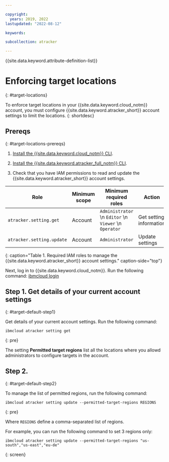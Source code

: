 ```yaml
---

copyright:
  years: 2019, 2022
lastupdated: "2022-08-12"

keywords: 

subcollection: atracker

---
```


{{site.data.keyword.attribute-definition-list}}


# Enforcing target locations
{: #target-locations}

To enforce target locations in your {{site.data.keyword.cloud_notm}} account, you must configure {{site.data.keyword.atracker_short}} account settings to limit the locations.
{: shortdesc}


## Prereqs
{: #target-locations-prereqs}

1. [Install the {{site.data.keyword.cloud_notm}} CLI](/docs/cli?topic=cli-install-ibmcloud-cli).

2. [Install the {{site.data.keyword.atracker_full_notm}} CLI](/docs/atracker?topic=atracker-atracker-cli-config).

3. Check that you have IAM permissions to read and update the {{site.data.keyword.atracker_short}} account settings. 

| Role                      | Minimum scope  | Minimum required roles | Action         |
| ------------------------- | -------------- | ---------------------- | -------------- |
| `atracker.setting.get`    | Account        | `Administrator`  \n `Editor`  \n `Viewer`  \n `Operator` | Get setting information |
| `atracker.setting.update` | Account        | `Administrator`| Update settings |
{: caption="Table 1. Required IAM roles to manage the {{site.data.keyword.atracker_short}} account settings." caption-side="top"}


Next, log in to {{site.data.keyword.cloud_notm}}. Run the following command: [ibmcloud login](/docs/cli?topic=cli-ibmcloud_cli#ibmcloud_login)



## Step 1. Get details of your current account settings
{: #target-default-step1}

Get details of your current account settings. Run the following command:

```
ibmcloud atracker setting get
```
{: pre}

The setting **Permitted target regions** list all the locations where you allowd administrators to configure targets in the account.

## Step 2. 
{: #target-default-step2}

To manage the list of permitted regions, run the following command:

```
ibmcloud atracker setting update --permitted-target-regions REGIONS
```
{: pre}

Where `REGIONS` define a comma-separated list of regions.

For example, you can run the following command to set 3 regions only:

```
ibmcloud atracker setting update --permitted-target-regions "us-south","us-east","eu-de"
```
{: screen}


